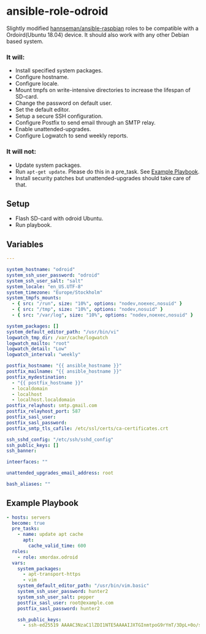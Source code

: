 # ansible-role-odroid

Slightly modified [hannseman/ansible-raspbian](https://github.com/hannseman/ansible-raspbian) roles to be compatible
with a Ordoird(Ubuntu 18.04) device. It should also work with any other Debian based system.

### It will:

 * Install specified system packages.
 * Configure hostname.
 * Configure locale.
 * Mount tmpfs on write-intensive directories to increase the lifespan of SD-card. 
 * Change the password on default user.
 * Set the default editor.
 * Setup a secure SSH configuration.
 * Configure Postfix to send email through an SMTP relay.
 * Enable unattended-upgrades.
 * Configure Logwatch to send weekly reports.

### It will not:

 * Update system packages.
 * Run `apt-get update`. Please do this in a pre_task. See [Example Playbook](#example-playbook).
 * Install security patches but unattended-upgrades should take care of that. 

## Setup
* Flash SD-card with odroid Ubuntu.
* Run playbook.

## Variables

```yaml
---

system_hostname: "odroid"
system_ssh_user_password: "odroid"
system_ssh_user_salt: "salt"
system_locale: "en_US.UTF-8"
system_timezone: "Europe/Stockholm"
system_tmpfs_mounts:
  - { src: "/run", size: "10%", options: "nodev,noexec,nosuid" }
  - { src: "/tmp", size: "10%", options: "nodev,nosuid" }
  - { src: "/var/log", size: "10%", options: "nodev,noexec,nosuid" }

system_packages: []
system_default_editor_path: "/usr/bin/vi"
logwatch_tmp_dir: /var/cache/logwatch
logwatch_mailto: "root"
logwatch_detail: "Low"
logwatch_interval: "weekly"

postfix_hostname: "{{ ansible_hostname }}"
postfix_mailname: "{{ ansible_hostname }}"
postfix_mydestination:
  - "{{ postfix_hostname }}"
  - localdomain
  - localhost
  - localhost.localdomain
postfix_relayhost: smtp.gmail.com
postfix_relayhost_port: 587
postfix_sasl_user:
postfix_sasl_password:
postfix_smtp_tls_cafile: /etc/ssl/certs/ca-certificates.crt

ssh_sshd_config: "/etc/ssh/sshd_config"
ssh_public_keys: []
ssh_banner:

inteerfaces: ""

unattended_upgrades_email_address: root

bash_aliases: ""
```

## Example Playbook
```yaml
- hosts: servers
  become: true
  pre_tasks:
    - name: update apt cache
      apt:
        cache_valid_time: 600
  roles:
    - role: xmordax.odroid
  vars:
    system_packages:
      - apt-transport-https
      - vim
    system_default_editor_path: "/usr/bin/vim.basic"
    system_ssh_user_password: hunter2
    system_ssh_user_salt: pepper
    postfix_sasl_user: root@example.com
    postfix_sasl_password: hunter2

    ssh_public_keys:
      - ssh-ed25519 AAAAC3NzaC1lZDI1NTE5AAAAIJXTGInmtpoG9rYmT/3DpL+0o/sH2shys+NwJLo8NnCj
```
